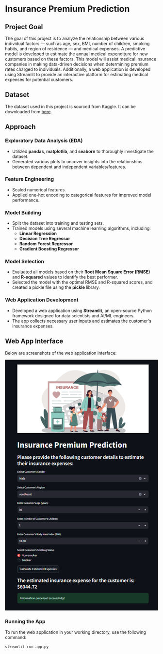 # Insurance Premium Prediction

## Project Goal
The goal of this project is to analyze the relationship between various individual factors — such as age, sex, BMI, number of children, smoking habits, and region of residence — and medical expenses. A predictive model is developed to estimate the annual medical expenditure for new customers based on these factors. This model will assist medical insurance companies in making data-driven decisions when determining premium rates charged to individuals. Additionally, a web application is developed using Streamlit to provide an interactive platform for estimating medical expenses for potential customers.


## Dataset
The dataset used in this project is sourced from Kaggle. It can be downloaded from [here](https://www.kaggle.com/datasets/noordeen/insurance-premium-prediction/data).

## Approach

### Exploratory Data Analysis (EDA)
- Utilized **pandas**, **matplotlib**, and **seaborn** to thoroughly investigate the dataset.
- Generated various plots to uncover insights into the relationships between dependent and independent variables/features.

### Feature Engineering
- Scaled numerical features.
- Applied one-hot encoding to categorical features for improved model performance.

### Model Building
- Split the dataset into training and testing sets.
- Trained models using several machine learning algorithms, including:
  - **Linear Regression**
  - **Decision Tree Regressor**
  - **Random Forest Regressor**
  - **Gradient Boosting Regressor**

### Model Selection
- Evaluated all models based on their **Root Mean Square Error (RMSE)** and **R-squared** values to identify the best performer.
- Selected the model with the optimal RMSE and R-squared scores, and created a pickle file using the **pickle** library.

### Web Application Development
- Developed a web application using **Streamlit**, an open-source Python framework designed for data scientists and AI/ML engineers.
- The app collects necessary user inputs and estimates the customer's insurance expenses.

## Web App Interface

Below are screenshots of the web application interface:

![Screenshot 1](webapp/1.png)

### Running the App
To run the web application in your working directory, use the following command:

```bash
streamlit run app.py


